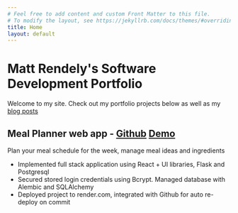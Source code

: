 ```yaml
---
# Feel free to add content and custom Front Matter to this file.
# To modify the layout, see https://jekyllrb.com/docs/themes/#overriding-theme-defaults
title: Home
layout: default
---
```


# Matt Rendely's Software Development Portfolio

Welcome to my site. Check out my portfolio projects below as well as my [blog posts](/blog.html)

## Meal Planner web app - [Github](https://github.com/rendely/phase-4-project-meal-planner) [Demo](https://drive.google.com/file/d/1KIZSK_AzfKFFY7z5FAfPDKd50sAqoml1/view?usp=drive_link)

Plan your meal schedule for the week, manage meal ideas and ingredients

- Implemented full stack application using React + UI libraries, Flask and Postgresql
- Secured stored login credentials using Bcrypt. Managed database with Alembic and SQLAlchemy
- Deployed project to render.com, integrated with Github for auto re-deploy on commit
